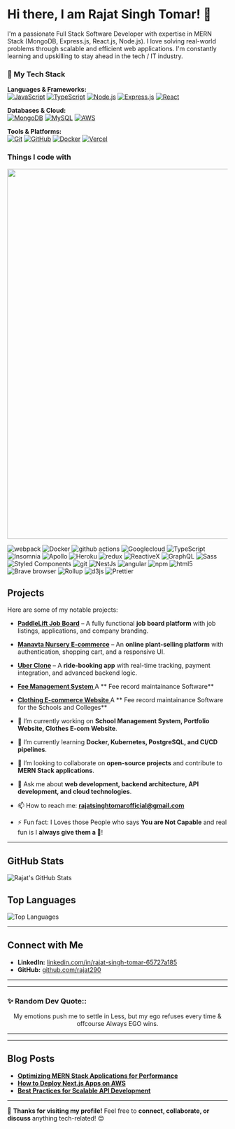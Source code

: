 
# **Hi there, I am Rajat Singh Tomar!** 👋 
I'm a passionate Full Stack Software Developer with expertise in MERN Stack (MongoDB, Express.js, React.js, Node.js). I love solving real-world problems through scalable and efficient web applications. I'm constantly learning and upskilling to stay ahead in the tech / IT industry.
### 🚀 My Tech Stack

**Languages & Frameworks:**  
[![JavaScript](https://img.shields.io/badge/JavaScript-F7DF1E?logo=javascript&logoColor=black&style=for-the-badge)](https://developer.mozilla.org/en-US/docs/Web/JavaScript)
[![TypeScript](https://img.shields.io/badge/TypeScript-007ACC?logo=typescript&logoColor=white&style=for-the-badge)](https://www.typescriptlang.org/)
[![Node.js](https://img.shields.io/badge/Node.js-339933?logo=node.js&logoColor=white&style=for-the-badge)](https://nodejs.org/)
[![Express.js](https://img.shields.io/badge/Express.js-000000?logo=express&logoColor=white&style=for-the-badge)](https://expressjs.com/)
[![React](https://img.shields.io/badge/React-61DAFB?logo=react&logoColor=black&style=for-the-badge)](https://react.dev/)

**Databases & Cloud:**  
[![MongoDB](https://img.shields.io/badge/MongoDB-47A248?logo=mongodb&logoColor=white&style=for-the-badge)](https://www.mongodb.com/)
[![MySQL](https://img.shields.io/badge/MySQL-4479A1?logo=mysql&logoColor=white&style=for-the-badge)](https://www.mysql.com/)
[![AWS](https://img.shields.io/badge/AWS-232F3E?logo=amazon-aws&logoColor=white&style=for-the-badge)](https://aws.amazon.com/)

**Tools & Platforms:**  
[![Git](https://img.shields.io/badge/Git-F05032?logo=git&logoColor=white&style=for-the-badge)](https://git-scm.com/)
[![GitHub](https://img.shields.io/badge/GitHub-181717?logo=github&logoColor=white&style=for-the-badge)](https://github.com/)
[![Docker](https://img.shields.io/badge/Docker-2496ED?logo=docker&logoColor=white&style=for-the-badge)](https://www.docker.com/)
[![Vercel](https://img.shields.io/badge/Vercel-000000?logo=vercel&logoColor=white&style=for-the-badge)](https://vercel.com/)



<h3>Things I code with</h3>
  <img width="845" src="https://skillicons.dev/icons?i=nextjs,vite,git,github,tailwind,bootstrap,bash,figma,postman,">
 

<p>
  <img alt="webpack" src="https://img.shields.io/badge/-Webpack-8DD6F9?style=flat-square&logo=webpack&logoColor=white" /> 
  <img alt="Docker" src="https://img.shields.io/badge/-Docker-46a2f1?style=flat-square&logo=docker&logoColor=white" />
  <img alt="github actions" src="https://img.shields.io/badge/-Github_Actions-2088FF?style=flat-square&logo=github-actions&logoColor=white" />
  <img alt="Googlecloud" src="https://img.shields.io/badge/-Google_Cloud_Platform-1a73e8?style=flat-square&logo=google-cloud&logoColor=white" />
  <img alt="TypeScript" src="https://img.shields.io/badge/-TypeScript-007ACC?style=flat-square&logo=typescript&logoColor=white" />
  <img alt="Insomnia" src="https://img.shields.io/badge/-Insomnia-5849BE?style=flat-square&logo=insomnia&logoColor=white" />
  <img alt="Apollo" src="https://img.shields.io/badge/-Apollo%20GraphQL-311C87?style=flat-square&logo=apollo-graphql&logoColor=white" />
  <img alt="Heroku" src="https://img.shields.io/badge/-Heroku-430098?style=flat-square&logo=heroku&logoColor=white" />
  <img alt="redux" src="https://img.shields.io/badge/-Redux-764ABC?style=flat-square&logo=redux&logoColor=white" />
  <img alt="ReactiveX" src="https://img.shields.io/badge/-RxJs-B7178C?style=flat-square&logo=reactivex&logoColor=white" />
  <img alt="GraphQL" src="https://img.shields.io/badge/-GraphQL-E10098?style=flat-square&logo=graphql&logoColor=white" />
  <img alt="Sass" src="https://img.shields.io/badge/-Sass-CC6699?style=flat-square&logo=sass&logoColor=white" />
  <img alt="Styled Components" src="https://img.shields.io/badge/-Styled_Components-db7092?style=flat-square&logo=styled-components&logoColor=white" />
  <img alt="git" src="https://img.shields.io/badge/-Git-F05032?style=flat-square&logo=git&logoColor=white" />
  <img alt="NestJs" src="https://img.shields.io/badge/-NestJs-ea2845?style=flat-square&logo=nestjs&logoColor=white" />
  <img alt="angular" src="https://img.shields.io/badge/-Angular-DD0031?style=flat-square&logo=angular&logoColor=white" />
  <img alt="npm" src="https://img.shields.io/badge/-NPM-CB3837?style=flat-square&logo=npm&logoColor=white" />
  <img alt="html5" src="https://img.shields.io/badge/-HTML5-E34F26?style=flat-square&logo=html5&logoColor=white" />
  <img alt="Brave browser" src="https://img.shields.io/badge/-Brave_Browser-FB542B?style=flat-square&logo=brave&logoColor=white" />
  <img alt="Rollup" src="https://img.shields.io/badge/-Rollup-EC4A3F?style=flat-square&logo=rollup.js&logoColor=white" />
  <img alt="d3js" src="https://img.shields.io/badge/-D3.js-F9A03C?style=flat-square&logo=d3.js&logoColor=white" />
  <img alt="Prettier" src="https://img.shields.io/badge/-Prettier-F7B93E?style=flat-square&logo=prettier&logoColor=white" />

</p>

## **Projects**  
Here are some of my notable projects:  

- **[PaddleLift Job Board](https://github.com/rajat290/paddlelift-job-board)** – A fully functional **job board platform** with job listings, applications, and company branding. 
- **[Manavta Nursery E-commerce](https://github.com/rajat290/manavta-nursery)** – An **online plant-selling platform** with authentication, shopping cart, and a responsive UI.  
- **[Uber Clone](https://github.com/rajat290/uber-clone)** – A **ride-booking app** with real-time tracking, payment integration, and advanced backend logic.
- **[Fee Management System ](https://github.com/rajat290/uber-clone)** A ** Fee record maintainance Software** 
- **[Clothing E-commerce Website ](https://github.com/rajat290/uber-clone)** A ** Fee record maintainance Software for the Schools and Colleges** 

- 🔭 I’m currently working on **School Management System, Portfolio Website, Clothes E-com Website**.  
- 🌱 I’m currently learning **Docker, Kubernetes, PostgreSQL, and CI/CD pipelines**.  
- 👯 I’m looking to collaborate on **open-source projects** and contribute to **MERN Stack applications**.  
- 💬 Ask me about **web development, backend architecture, API development, and cloud technologies**.  
- 📫 How to reach me: **[rajatsinghtomarofficial@gmail.com](mailto:rajatsinghtomarofficial@gmail.com)**  
- ⚡ Fun fact: I Loves those People who says **You are Not Capable** and real fun is I **always give them a 🖕**!  

---

## **GitHub Stats**  
![Rajat's GitHub Stats](https://github-readme-stats.vercel.app/api?username=rajat290&show_icons=true&theme=radical)  

## **Top Languages**  
![Top Languages](https://github-readme-stats.vercel.app/api/top-langs/?username=rajat290&layout=compact&theme=radical)  

---

## **Connect with Me**  
- **LinkedIn:** [linkedin.com/in/rajat-singh-tomar-65727a185](https://www.linkedin.com/in/rajat-singh-tomar-65727a185/)  
- **GitHub:** [github.com/rajat290](https://github.com/rajat290)  
---
<hr>
<h3 align="left">✨ Random Dev Quote::</h3>
<p align="center">
 My emotions push me to settle in Less,
 but my ego refuses every time & offcourse Always EGO wins.
</p>
<hr>


---

## **Blog Posts**  
- **[Optimizing MERN Stack Applications for Performance](https://medium.com/@rajat290/optimizing-mern-stack-applications-for-performance)**  
- **[How to Deploy Next.js Apps on AWS](https://medium.com/@rajat290/how-to-deploy-nextjs-apps-on-aws)**  
- **[Best Practices for Scalable API Development](https://medium.com/@rajat290/best-practices-for-scalable-api-development)**  

---

🚀 **Thanks for visiting my profile!** Feel free to **connect, collaborate, or discuss** anything tech-related! 😊  

